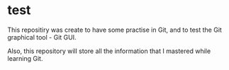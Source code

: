 # test

This repositiry was create to have some practise in Git, and to test the Git graphical tool - Git GUI.

Also, this repository will store all the information that I mastered while learning Git.